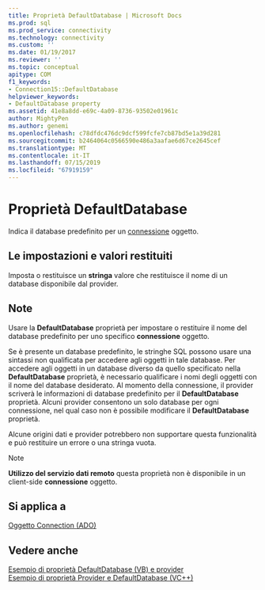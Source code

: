 ```yaml
---
title: Proprietà DefaultDatabase | Microsoft Docs
ms.prod: sql
ms.prod_service: connectivity
ms.technology: connectivity
ms.custom: ''
ms.date: 01/19/2017
ms.reviewer: ''
ms.topic: conceptual
apitype: COM
f1_keywords:
- Connection15::DefaultDatabase
helpviewer_keywords:
- DefaultDatabase property
ms.assetid: 41e8a8dd-e69c-4a09-8736-93502e01961c
author: MightyPen
ms.author: genemi
ms.openlocfilehash: c78dfdc476dc9dcf599fcfe7cb87bd5e1a39d281
ms.sourcegitcommit: b2464064c0566590e486a3aafae6d67ce2645cef
ms.translationtype: MT
ms.contentlocale: it-IT
ms.lasthandoff: 07/15/2019
ms.locfileid: "67919159"
---
```

# <a name="defaultdatabase-property"></a>Proprietà DefaultDatabase
Indica il database predefinito per un [connessione](../../../ado/reference/ado-api/connection-object-ado.md) oggetto.  
  
## <a name="settings-and-return-values"></a>Le impostazioni e valori restituiti  
 Imposta o restituisce un **stringa** valore che restituisce il nome di un database disponibile dal provider.  
  
## <a name="remarks"></a>Note  
 Usare la **DefaultDatabase** proprietà per impostare o restituire il nome del database predefinito per uno specifico **connessione** oggetto.  
  
 Se è presente un database predefinito, le stringhe SQL possono usare una sintassi non qualificata per accedere agli oggetti in tale database. Per accedere agli oggetti in un database diverso da quello specificato nella **DefaultDatabase** proprietà, è necessario qualificare i nomi degli oggetti con il nome del database desiderato. Al momento della connessione, il provider scriverà le informazioni di database predefinito per il **DefaultDatabase** proprietà. Alcuni provider consentono un solo database per ogni connessione, nel qual caso non è possibile modificare il **DefaultDatabase** proprietà.  
  
 Alcune origini dati e provider potrebbero non supportare questa funzionalità e può restituire un errore o una stringa vuota.  
  
> [!NOTE]
>  **Utilizzo del servizio dati remoto** questa proprietà non è disponibile in un client-side **connessione** oggetto.  
  
## <a name="applies-to"></a>Si applica a  
 [Oggetto Connection (ADO)](../../../ado/reference/ado-api/connection-object-ado.md)  
  
## <a name="see-also"></a>Vedere anche  
 [Esempio di proprietà DefaultDatabase (VB) e provider](../../../ado/reference/ado-api/provider-and-defaultdatabase-properties-example-vb.md)   
 [Esempio di proprietà Provider e DefaultDatabase (VC++)](../../../ado/reference/ado-api/provider-and-defaultdatabase-properties-example-vc.md)   

